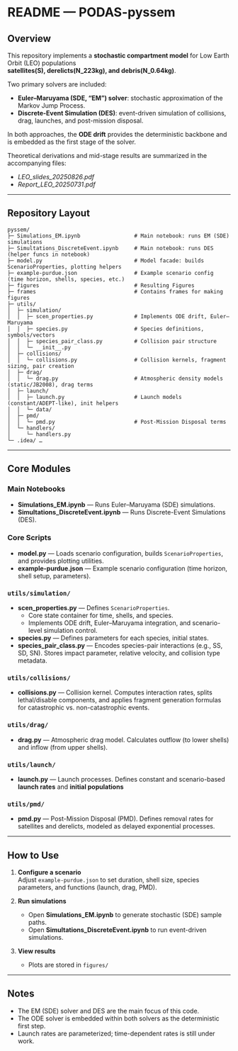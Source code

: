 # README — PODAS-pyssem

## Overview
This repository implements a **stochastic compartment model** for Low Earth Orbit (LEO) populations  
**satellites(S), derelicts(N_223kg), and debris(N_0.64kg)**.  

Two primary solvers are included:  
- **Euler–Maruyama (SDE, “EM”) solver**: stochastic approximation of the Markov Jump Process.  
- **Discrete-Event Simulation (DES)**: event-driven simulation of collisions, drag, launches, and post-mission disposal.  

In both approaches, the **ODE drift** provides the deterministic backbone and is embedded as the first stage of the solver.  

Theoretical derivations and mid-stage results are summarized in the accompanying files:  
- *LEO_slides_20250826.pdf*  
- *Report_LEO_20250731.pdf*  

---

## Repository Layout

```
pyssem/
├─ Simulations_EM.ipynb                 # Main notebook: runs EM (SDE) simulations
├─ Simultations_DiscreteEvent.ipynb     # Main notebook: runs DES (helper funcs in notebook)
├─ model.py                             # Model facade: builds ScenarioProperties, plotting helpers
├─ example-purdue.json                  # Example scenario config (time horizon, shells, species, etc.)
├─ figures                              # Resulting Figures
├─ frames                               # Contains frames for making figures
├─ utils/
│  ├─ simulation/
│  │  ├─ scen_properties.py             # Implements ODE drift, Euler–Maruyama
│  │  ├─ species.py                     # Species definitions, symbols/vectors
│  │  ├─ species_pair_class.py          # Collision pair structure
│  │  └─ __init__.py
│  ├─ collisions/
│  │  └─ collisions.py                  # Collision kernels, fragment sizing, pair creation
│  ├─ drag/
│  │  └─ drag.py                        # Atmospheric density models (static/JB2008), drag terms
│  ├─ launch/
│  │  ├─ launch.py                      # Launch models (constant/ADEPT-like), init helpers
│  │  └─ data/
│  ├─ pmd/
│  │  └─ pmd.py                         # Post-Mission Disposal terms
│  └─ handlers/
│     └─ handlers.py                    
└─ .idea/ …                             
```

---

## Core Modules

### Main Notebooks
- **Simulations_EM.ipynb** — Runs Euler–Maruyama (SDE) simulations.  
- **Simultations_DiscreteEvent.ipynb** — Runs Discrete-Event Simulations (DES). 

### Core Scripts
- **model.py** — Loads scenario configuration, builds `ScenarioProperties`, and provides plotting utilities.  
- **example-purdue.json** — Example scenario configuration (time horizon, shell setup, parameters).  

### `utils/simulation/`
- **scen_properties.py** — Defines `ScenarioProperties`.  
  - Core state container for time, shells, and species.  
  - Implements ODE drift, Euler–Maruyama integration, and scenario-level simulation control.  
- **species.py** — Defines parameters for each species, initial states.  
- **species_pair_class.py** — Encodes species-pair interactions (e.g., SS, SD, SN). Stores impact parameter, relative velocity, and collision type metadata.  

### `utils/collisions/`
- **collisions.py** — Collision kernel. Computes interaction rates, splits lethal/disable components, and applies fragment generation formulas for catastrophic vs. non-catastrophic events.  

### `utils/drag/`
- **drag.py** — Atmospheric drag model. Calculates outflow (to lower shells) and inflow (from upper shells).  

### `utils/launch/`
- **launch.py** — Launch processes. Defines constant and scenario-based **launch rates** and **initial populations**
### `utils/pmd/`
- **pmd.py** — Post-Mission Disposal (PMD). Defines removal rates for satellites and derelicts, modeled as delayed exponential processes.  

---

## How to Use

1. **Configure a scenario**  
   Adjust `example-purdue.json` to set duration, shell size, species parameters, and functions (launch, drag, PMD).  

2. **Run simulations**  
   - Open **Simulations_EM.ipynb** to generate stochastic (SDE) sample paths.  
   - Open **Simultations_DiscreteEvent.ipynb** to run event-driven simulations.  

3. **View results**  
   - Plots are stored in `figures/`

---

## Notes
- The EM (SDE) solver and DES are the main focus of this code.  
- The ODE solver is embedded within both solvers as the deterministic first step.  
- Launch rates are parameterized; time-dependent rates is still under work.  
